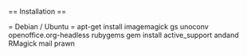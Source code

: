 == Installation ==

= Debian / Ubuntu =
  apt-get install imagemagick gs unoconv openoffice.org-headless rubygems
  gem install active_support andand RMagick mail prawn

